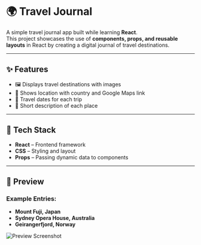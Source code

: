 # 🌍 Travel Journal

A simple travel journal app built while learning **React**.  
This project showcases the use of **components, props, and reusable layouts** in React by creating a digital journal of travel destinations.  

---

## ✨ Features
- 🖼️ Displays travel destinations with images  
- 📍 Shows location with country and Google Maps link  
- 📅 Travel dates for each trip  
- 📖 Short description of each place  

---

## 🚀 Tech Stack
- **React** – Frontend framework  
- **CSS** – Styling and layout  
- **Props** – Passing dynamic data to components  

---

## 📸 Preview
### Example Entries:
- **Mount Fuji, Japan**  
- **Sydney Opera House, Australia**  
- **Geirangerfjord, Norway**

![Preview Screenshot](./image.png)  
